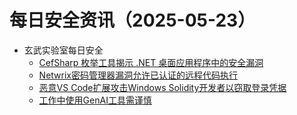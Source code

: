 # 每日安全资讯（2025-05-23）

- 玄武实验室每日安全
  - [CefSharp 枚举工具揭示 .NET 桌面应用程序中的安全漏洞](https://cybersecuritynews.com/cefsharp-enumeration-tool-reveals-security-vulnerabilities/)
  - [Netwrix密码管理器漏洞允许已认证的远程代码执行](https://cybersecuritynews.com/netwrix-password-manager-vulnerability/)
  - [恶意VS Code扩展攻击Windows Solidity开发者以窃取登录凭据](https://cybersecuritynews.com/malicious-vs-code-extensions-attacking-windows-solidity-developers/)
  - [工作中使用GenAI工具需谨慎](https://www.helpnetsecurity.com/2025/05/22/genai-workplace-risks/)
